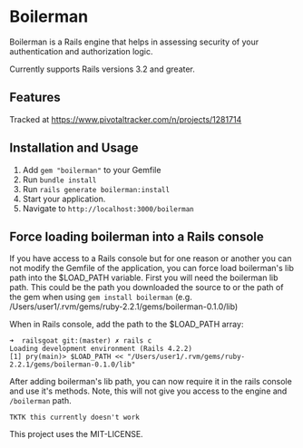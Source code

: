 # Boilerman

Boilerman is a Rails engine that helps in assessing security of your authentication
and authorization logic.

Currently supports Rails versions 3.2 and greater.

## Features

Tracked at https://www.pivotaltracker.com/n/projects/1281714

## Installation and Usage

1. Add `gem "boilerman"` to your Gemfile
1. Run `bundle install`
1. Run `rails generate boilerman:install`
1. Start your application.
1. Navigate to `http://localhost:3000/boilerman`

## Force loading boilerman into a Rails console

If you have access to a Rails console but for one reason or another you
can not modify the Gemfile of the application, you can force load
boilerman's lib path into the $LOAD_PATH variable. First you will need
the boilerman lib path. This could be the path you downloaded the source
to or the path of the gem when using `gem install boilerman` (e.g.
/Users/user1/.rvm/gems/ruby-2.2.1/gems/boilerman-0.1.0/lib)

When in Rails console, add the path to the $LOAD_PATH array:

~~~
➜  railsgoat git:(master) ✗ rails c
Loading development environment (Rails 4.2.2)
[1] pry(main)> $LOAD_PATH << "/Users/user1/.rvm/gems/ruby-2.2.1/gems/boilerman-0.1.0/lib"
~~~

After adding boilerman's lib path, you can now require it in the rails
console and use it's methods. Note, this will not give you access to the
engine and `/boilerman` path.

~~~
TKTK this currently doesn't work
~~~


This project uses the MIT-LICENSE.
